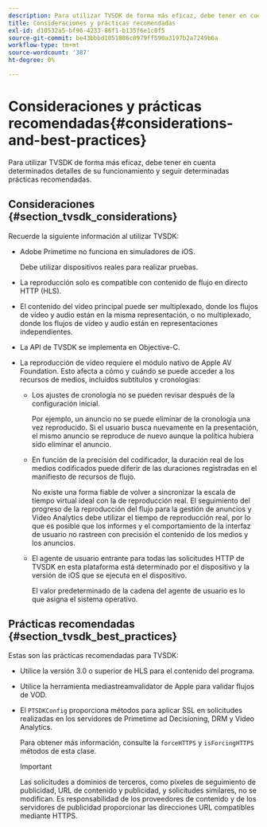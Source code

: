 ```yaml
---
description: Para utilizar TVSDK de forma más eficaz, debe tener en cuenta determinados detalles de su funcionamiento y seguir determinadas prácticas recomendadas.
title: Consideraciones y prácticas recomendadas
exl-id: d10532a5-bf96-4233-86f1-b135f6e1c0f5
source-git-commit: be43bbbd1051886c8979ff590a3197b2a7249b6a
workflow-type: tm+mt
source-wordcount: '387'
ht-degree: 0%

---
```


# Consideraciones y prácticas recomendadas{#considerations-and-best-practices}

Para utilizar TVSDK de forma más eficaz, debe tener en cuenta determinados detalles de su funcionamiento y seguir determinadas prácticas recomendadas.

## Consideraciones {#section_tvsdk_considerations}

Recuerde la siguiente información al utilizar TVSDK:

* Adobe Primetime no funciona en simuladores de iOS.

   Debe utilizar dispositivos reales para realizar pruebas.
* La reproducción solo es compatible con contenido de flujo en directo HTTP (HLS).
* El contenido del vídeo principal puede ser multiplexado, donde los flujos de vídeo y audio están en la misma representación, o no multiplexado, donde los flujos de vídeo y audio están en representaciones independientes.
* La API de TVSDK se implementa en Objective-C.
* La reproducción de vídeo requiere el módulo nativo de Apple AV Foundation. Esto afecta a cómo y cuándo se puede acceder a los recursos de medios, incluidos subtítulos y cronologías:

   * Los ajustes de cronología no se pueden revisar después de la configuración inicial.

      Por ejemplo, un anuncio no se puede eliminar de la cronología una vez reproducido. Si el usuario busca nuevamente en la presentación, el mismo anuncio se reproduce de nuevo aunque la política hubiera sido eliminar el anuncio.
   * En función de la precisión del codificador, la duración real de los medios codificados puede diferir de las duraciones registradas en el manifiesto de recursos de flujo.

      No existe una forma fiable de volver a sincronizar la escala de tiempo virtual ideal con la de reproducción real. El seguimiento del progreso de la reproducción del flujo para la gestión de anuncios y Video Analytics debe utilizar el tiempo de reproducción real, por lo que es posible que los informes y el comportamiento de la interfaz de usuario no rastreen con precisión el contenido de los medios y los anuncios.
   * El agente de usuario entrante para todas las solicitudes HTTP de TVSDK en esta plataforma está determinado por el dispositivo y la versión de iOS que se ejecuta en el dispositivo.

      El valor predeterminado de la cadena del agente de usuario es lo que asigna el sistema operativo.

## Prácticas recomendadas {#section_tvsdk_best_practices}

Estas son las prácticas recomendadas para TVSDK:

* Utilice la versión 3.0 o superior de HLS para el contenido del programa.
* Utilice la herramienta mediastreamvalidator de Apple para validar flujos de VOD.
* El `PTSDKConfig` proporciona métodos para aplicar SSL en solicitudes realizadas en los servidores de Primetime ad Decisioning, DRM y Video Analytics.

   Para obtener más información, consulte la `forceHTTPS` y `isForcingHTTPS` métodos de esta clase.

   >[!IMPORTANT]
   >
   >Las solicitudes a dominios de terceros, como píxeles de seguimiento de publicidad, URL de contenido y publicidad, y solicitudes similares, no se modifican. Es responsabilidad de los proveedores de contenido y de los servidores de publicidad proporcionar las direcciones URL compatibles mediante HTTPS.
